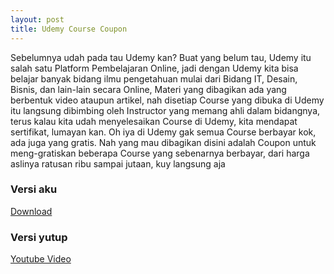 ```yaml
---
layout: post
title: Udemy Course Coupon
---
```


Sebelumnya udah pada tau Udemy kan? Buat yang belum tau, Udemy itu salah satu Platform Pembelajaran Online, jadi dengan Udemy kita bisa belajar banyak bidang ilmu pengetahuan mulai dari Bidang IT, Desain, Bisnis, dan lain-lain secara Online, Materi yang dibagikan ada yang berbentuk video ataupun artikel, nah disetiap Course yang dibuka di Udemy itu langsung dibimbing oleh Instructor yang memang ahli dalam bidangnya, terus kalau kita udah menyelesaikan Course di Udemy, kita mendapat sertifikat, lumayan kan. Oh iya di Udemy gak semua Course berbayar kok, ada juga yang gratis. Nah yang mau dibagikan disini adalah Coupon untuk meng-gratiskan beberapa Course yang sebenarnya berbayar, dari harga aslinya ratusan ribu sampai jutaan, kuy langsung aja


### Versi aku
[Download](https://drive.google.com/open?id=1XGg7IHYBVjvqczIWKyfIpKwZ4Hbn5zB2 "Gdrive")

### Versi yutup
[Youtube Video](https://youtu.be/jiG87P-CyGY?t=73 "Youtube")
